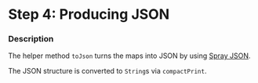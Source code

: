 # Step 4: Producing JSON

### Description

The helper method `toJson` turns the maps into JSON by using [Spray JSON](https://github.com/spray/spray-json). 

The JSON structure is converted to `String`s via `compactPrint`.
